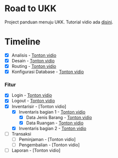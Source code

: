 # Road to UKK
Project panduan menuju UKK. Tutorial vidio ada [disini](https://youtube.com/hilmizul).

# Timeline
- [x] Analisis - [Tonton vidio](https://www.youtube.com/watch?v=sko-wUPyfQU)
- [x] Desain - [Tonton vidio](https://www.youtube.com/watch?v=hZD1Ex0pjjE)
- [x] Routing - [Tonton vidio](https://www.youtube.com/watch?v=9U2dNmaFJWQ)
- [x] Konfigurasi Database - [Tonton vidio](https://www.youtube.com/watch?v=Q2g6lmom_Mw)

### Fitur
- [x] Login - [Tonton vidio](https://www.youtube.com/watch?v=_XGwvEeM4xU)
- [x] Logout - [Tonton vidio](https://www.youtube.com/watch?v=LThpp5qD_nQ)
- [x] Inventarisir - [Tonton vidio]
  - [x] Inventaris bagian 1 - [Tonton vidio](https://www.youtube.com/watch?v=NKnA6Xev8Gs)
    - [x] Data Jenis Barang - [Tonton vidio](https://www.youtube.com/watch?v=NKnA6Xev8Gs)
    - [x] Data Ruangan - [Tonton vidio](https://www.youtube.com/watch?v=NKnA6Xev8Gs)
  - [x] Inventaris bagian 2 - [Tonton vidio](https://youtu.be/HdU9rcWtlOA)
- [ ] Transaksi
  - [ ] Peminjaman - [Tonton vidio]
  - [ ] Pengembalian - [Tonton vidio]
- [ ] Laporan - [Tonton vidio]